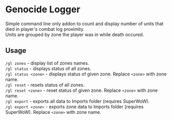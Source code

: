 # Genocide Logger


Simple command line only addon to count and display number of units that died in player's combat log proximity.<br>
Units are grouped by zone the player was in while death occured.


## Usage


``/gl zones`` - display list of zones names.<br>
``/gl status`` - displays status of all zones.<br>
``/gl status <zone>`` - displays status of given zone. Replace ``<zone>`` with zone name.<br>
``/gl reset`` - resets status of all zones.<br>
``/gl reset <zone>`` - reset status of given zone. Replace ``<zone>`` with zone name.<br>
``/gl export`` - exports all data to Imports folder (requires SuperWoW).<br>
``/gl export <zone>`` - exports zone data to Imports folder (requires SuperWoW). Replace ``<zone>`` with zone name.<br>
